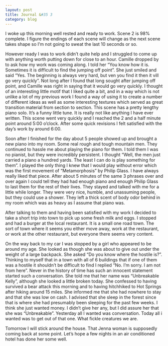 ```yaml
---
layout: post
title: Journal &#35 3
category: blog
---
```

I woke up this morning well rested and ready to work. Scene 2 is 98% complete. I figure the endings of each scene will change as the next scene takes shape so I’m not going to sweat the last 10 seconds or so.

However ready I was to work didn’t quite help and I struggled to come up with anything worth putting down for close to an hour. Camille dropped by to ask how my work was coming along. I told her “You know how it is. Sometimes it is difficult to find the jumping off point”. She just smiled and said “Yes. The beginning is always very hard, but ven you find it then it vill go very quickly”. Not long after I found that long sought after jumping off point, and Camille was right in saying that it would go very quickly. I thought of an interesting little motif that I liked quite a bit, and in a way which is not unlike a lot of my previous work I found a way of using it to create a number of different ideas as well as some interesting textures which served as great transition material from section to section. This scene has a pretty lengthy piano solo. It’s a funny little tune. It is really not like anything I have ever written. This scene went very quickly and I reached the 2 and a half minute point around 5:00 o’clock. After some quick revisions I felt satisfied with the day’s work by around 6:00.

Soon after I finished for the day about 5 people showed up and brought a new piano into my room. Some real rough and tough mountain men. They continued to hassle me about playing the piano for them. I told them I was no pianist, but they were incredibly persistent. I thought “Well, the men just carried a piano a hundred yards. The least I can do is play something for them”. I played the only thing I knew that I would play without error which was the first movement of “Metamorphosis” by Philip Glass. I have always really liked that piece. After about 5 minutes of the same 3 phrases over and over again I could tell they had had enough piano and enough Philip Glass to last them for the rest of their lives. They stayed and talked with me for a little while longer. They were very nice, humble, and unassuming people, but they could use a shower. They left a thick scent of body odor behind in my room which was as heavy as I assume that piano was. 

After talking to them and having been satisfied with my work I decided to take a short trip into town to pick up some fresh milk and eggs. I stopped and had a burger at the local restaurant. It is a small one road town. The sort of town where it seems you either move away, work at the restaurant, or work at the other restaurant, but everyone there seems very content. 

On the way back to my car I was stopped by a girl who appeared to be around my age. She looked as though she was about to give out under the weight of a large backpack. She asked “Do you know where the hostile is?”. Thinking to myself that in a town with all of 6 buildings that if one of them was a hostile it shouldn’t be difficult to find I replied “No. I’m sorry. I am not from here”. Never in the history of time has such an innocent statement started such a conversation. She told me that her name was “Unbreakable Kelly”, although she looked a little broken today. She confessed to having survived a bear attack this morning and to having hitchhiked to Hot Springs after hiking around 15 miles. She informed me that she had nowhere to stay and that she was low on cash. I advised that she sleep in the forest since that is where she had presumably been sleeping for the past few weeks. I think she just wanted money. I didn’t give her any, but I did assure her that she was “Unbreakable”. Yesterday all I wanted was conversation. Today all i wanted was to get out of that one. What fickle creatures we are. 

Tomorrow I will stick around the house. That Jenna woman is supposedly coming back at some point. Let’s hope a few nights in an air conditioned hotel has done her some well. 


